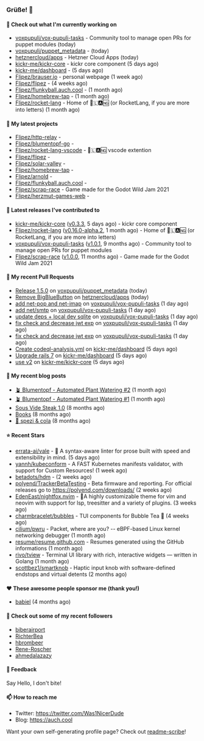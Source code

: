 ### Grüße! 👋

#### 👷 Check out what I'm currently working on

- [voxpupuli/vox-pupuli-tasks](https://github.com/voxpupuli/vox-pupuli-tasks) - Community tool to manage open PRs for puppet modules (today)
- [voxpupuli/puppet_metadata](https://github.com/voxpupuli/puppet_metadata) -  (today)
- [hetznercloud/apps](https://github.com/hetznercloud/apps) - Hetzner Cloud Apps (today)
- [kickr-me/kickr-core](https://github.com/kickr-me/kickr-core) - kickr core component (5 days ago)
- [kickr-me/dashboard](https://github.com/kickr-me/dashboard) -  (5 days ago)
- [Flipez/brauser.io](https://github.com/Flipez/brauser.io) - personal webpage (1 week ago)
- [Flipez/flipez](https://github.com/Flipez/flipez) -  (4 weeks ago)
- [Flipez/flunkyball.auch.cool](https://github.com/Flipez/flunkyball.auch.cool) -  (1 month ago)
- [Flipez/homebrew-tap](https://github.com/Flipez/homebrew-tap) -  (1 month ago)
- [Flipez/rocket-lang](https://github.com/Flipez/rocket-lang) - Home of 🚀🇱🅰🆖 (or RocketLang, if you are more into letters) (1 month ago)

#### 🌱 My latest projects

- [Flipez/http-relay](https://github.com/Flipez/http-relay) - 
- [Flipez/blumentopf-go](https://github.com/Flipez/blumentopf-go) - 
- [Flipez/rocket-lang-vscode](https://github.com/Flipez/rocket-lang-vscode) - 🚀🇱🅰🆖 vscode extention
- [Flipez/flipez](https://github.com/Flipez/flipez) - 
- [Flipez/solar-valley](https://github.com/Flipez/solar-valley) - 
- [Flipez/homebrew-tap](https://github.com/Flipez/homebrew-tap) - 
- [Flipez/arnold](https://github.com/Flipez/arnold) - 
- [Flipez/flunkyball.auch.cool](https://github.com/Flipez/flunkyball.auch.cool) - 
- [Flipez/scrap-race](https://github.com/Flipez/scrap-race) - Game made for the Godot Wild Jam 2021
- [Flipez/herzmut-games-web](https://github.com/Flipez/herzmut-games-web) - 


#### 🔭 Latest releases I've contributed to

- [kickr-me/kickr-core](https://github.com/kickr-me/kickr-core) ([v0.3.3](https://github.com/kickr-me/kickr-core/releases/tag/v0.3.3), 5 days ago) - kickr core component
- [Flipez/rocket-lang](https://github.com/Flipez/rocket-lang) ([v0.16.0-alpha.2](https://github.com/Flipez/rocket-lang/releases/tag/v0.16.0-alpha.2), 1 month ago) - Home of 🚀🇱🅰🆖 (or RocketLang, if you are more into letters)
- [voxpupuli/vox-pupuli-tasks](https://github.com/voxpupuli/vox-pupuli-tasks) ([v1.0.1](https://github.com/voxpupuli/vox-pupuli-tasks/releases/tag/v1.0.1), 9 months ago) - Community tool to manage open PRs for puppet modules
- [Flipez/scrap-race](https://github.com/Flipez/scrap-race) ([v1.0.0](https://github.com/Flipez/scrap-race/releases/tag/v1.0.0), 11 months ago) - Game made for the Godot Wild Jam 2021

#### 🔨 My recent Pull Requests

- [Release 1.5.0](https://github.com/voxpupuli/puppet_metadata/pull/42) on [voxpupuli/puppet_metadata](https://github.com/voxpupuli/puppet_metadata) (today)
- [Remove BigBlueButton](https://github.com/hetznercloud/apps/pull/51) on [hetznercloud/apps](https://github.com/hetznercloud/apps) (today)
- [add net-pop and net-imap](https://github.com/voxpupuli/vox-pupuli-tasks/pull/475) on [voxpupuli/vox-pupuli-tasks](https://github.com/voxpupuli/vox-pupuli-tasks) (1 day ago)
- [add net/smtp](https://github.com/voxpupuli/vox-pupuli-tasks/pull/474) on [voxpupuli/vox-pupuli-tasks](https://github.com/voxpupuli/vox-pupuli-tasks) (1 day ago)
- [update deps &#43; local dev sqlite](https://github.com/voxpupuli/vox-pupuli-tasks/pull/471) on [voxpupuli/vox-pupuli-tasks](https://github.com/voxpupuli/vox-pupuli-tasks) (1 day ago)
- [fix check and decrease jwt exp](https://github.com/voxpupuli/vox-pupuli-tasks/pull/470) on [voxpupuli/vox-pupuli-tasks](https://github.com/voxpupuli/vox-pupuli-tasks) (1 day ago)
- [fix check and decrease jwt exp](https://github.com/voxpupuli/vox-pupuli-tasks/pull/469) on [voxpupuli/vox-pupuli-tasks](https://github.com/voxpupuli/vox-pupuli-tasks) (1 day ago)
- [Create codeql-analysis.yml](https://github.com/kickr-me/dashboard/pull/46) on [kickr-me/dashboard](https://github.com/kickr-me/dashboard) (5 days ago)
- [Upgrade rails 7](https://github.com/kickr-me/dashboard/pull/45) on [kickr-me/dashboard](https://github.com/kickr-me/dashboard) (5 days ago)
- [use v2](https://github.com/kickr-me/kickr-core/pull/9) on [kickr-me/kickr-core](https://github.com/kickr-me/kickr-core) (5 days ago)

#### 📜 My recent blog posts

- [🪴 Blumentopf - Automated Plant Watering #2](/posts/2022/blumentopf-2/) (1 month ago)
- [🪴 Blumentopf - Automated Plant Watering #1](/posts/2022/blumentopf-1/) (1 month ago)
- [Sous Vide Steak 1.0](/posts/2021/sous-vide/sous-vide-steak-1.0/) (8 months ago)
- [Books](/books/) (8 months ago)
- [🥤 spezi &amp; cola](/spezi/) (8 months ago)

#### ⭐ Recent Stars

- [errata-ai/vale](https://github.com/errata-ai/vale) - :pencil: A syntax-aware linter for prose built with speed and extensibility in mind. (5 days ago)
- [yannh/kubeconform](https://github.com/yannh/kubeconform) - A FAST Kubernetes manifests validator, with support for Custom Resources! (1 week ago)
- [betadots/hdm](https://github.com/betadots/hdm) -  (2 weeks ago)
- [polyend/TrackerBetaTesting](https://github.com/polyend/TrackerBetaTesting) - Beta firmware and reporting. For official releases go to https://polyend.com/downloads/ (2 weeks ago)
- [EdenEast/nightfox.nvim](https://github.com/EdenEast/nightfox.nvim) - 🦊A highly customizable theme for vim and neovim with support for lsp, treesitter and a variety of plugins. (3 weeks ago)
- [charmbracelet/bubbles](https://github.com/charmbracelet/bubbles) - TUI components for Bubble Tea 🍡 (4 weeks ago)
- [cilium/pwru](https://github.com/cilium/pwru) - Packet, where are you? -- eBPF-based Linux kernel networking debugger (1 month ago)
- [resume/resume.github.com](https://github.com/resume/resume.github.com) - Resumes generated using the GitHub informations (1 month ago)
- [rivo/tview](https://github.com/rivo/tview) - Terminal UI library with rich, interactive widgets — written in Golang (1 month ago)
- [scottbez1/smartknob](https://github.com/scottbez1/smartknob) - Haptic input knob with software-defined endstops and virtual detents (2 months ago)

#### ❤️ These awesome people sponsor me (thank you!)

- [babiel](https://github.com/babiel) (4 months ago)

#### 👯 Check out some of my recent followers

- [biberairport](https://github.com/biberairport)
- [RichterBea](https://github.com/RichterBea)
- [hbrombeer](https://github.com/hbrombeer)
- [Rene-Roscher](https://github.com/Rene-Roscher)
- [ahmedalazazy](https://github.com/ahmedalazazy)

#### 💬 Feedback

Say Hello, I don't bite!

#### 📫 How to reach me

- Twitter: https://twitter.com/Was1NicerDude
- Blog: https://auch.cool

Want your own self-generating profile page? Check out [readme-scribe](https://github.com/muesli/readme-scribe)!
